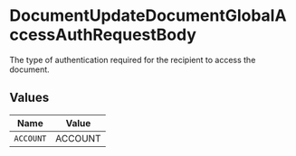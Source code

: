 # DocumentUpdateDocumentGlobalAccessAuthRequestBody

The type of authentication required for the recipient to access the document.


## Values

| Name      | Value     |
| --------- | --------- |
| `ACCOUNT` | ACCOUNT   |